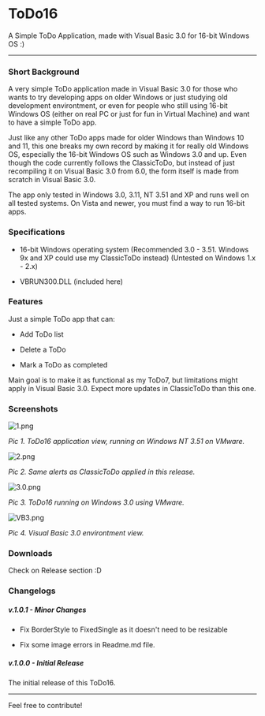 # ToDo16

 A Simple ToDo Application, made with Visual Basic 3.0 for 16-bit Windows OS :)

---

### Short Background

A very simple ToDo application made in Visual Basic 3.0 for those who wants to try developing apps on older Windows or just studying old development environtment, or even for people who still using 16-bit Windows OS (either on real PC or just for fun in Virtual Machine) and want to have a simple ToDo app.

Just like any other ToDo apps made for older Windows than Windows 10 and 11, this one breaks my own record by making it for really old Windows OS, especially the 16-bit Windows OS such as Windows 3.0 and up. Even though the code currently follows the ClassicToDo, but instead of just recompiling it on Visual Basic 3.0 from 6.0, the form itself is made from scratch in Visual Basic 3.0.

The app only tested in Windows 3.0, 3.11, NT 3.51 and XP and runs well on all tested systems. On Vista and newer, you must find a way to run 16-bit apps.

### Specifications

- 16-bit Windows operating system (Recommended 3.0 - 3.51. Windows 9x and XP could use my ClassicToDo instead) (Untested on Windows 1.x - 2.x)

- VBRUN300.DLL (included here)

### Features

Just a simple ToDo app that can:

- Add ToDo list

- Delete a ToDo

- Mark a ToDo as completed

Main goal is to make it as functional as my ToDo7, but limitations might apply in Visual Basic 3.0. Expect more updates in ClassicToDo than this one.

### Screenshots

![1.png](images/1.png)

_Pic 1. ToDo16 application view, running on Windows NT 3.51 on VMware._

![2.png](images/2.png)

_Pic 2. Same alerts as ClassicToDo applied in this release._

![3.0.png](images/3.0.png)

_Pic 3. ToDo16 running on Windows 3.0 using VMware._

![VB3.png](images/VB3.png)

_Pic 4. Visual Basic 3.0 environtment view._

### Downloads

Check on Release section :D

### Changelogs

##### v.1.0.1 - Minor Changes

- Fix BorderStyle to FixedSingle as it doesn't need to be resizable

- Fix some image errors in Readme.md file.

##### v.1.0.0 - Initial Release

The initial release of this ToDo16.

---

Feel free to contribute!
